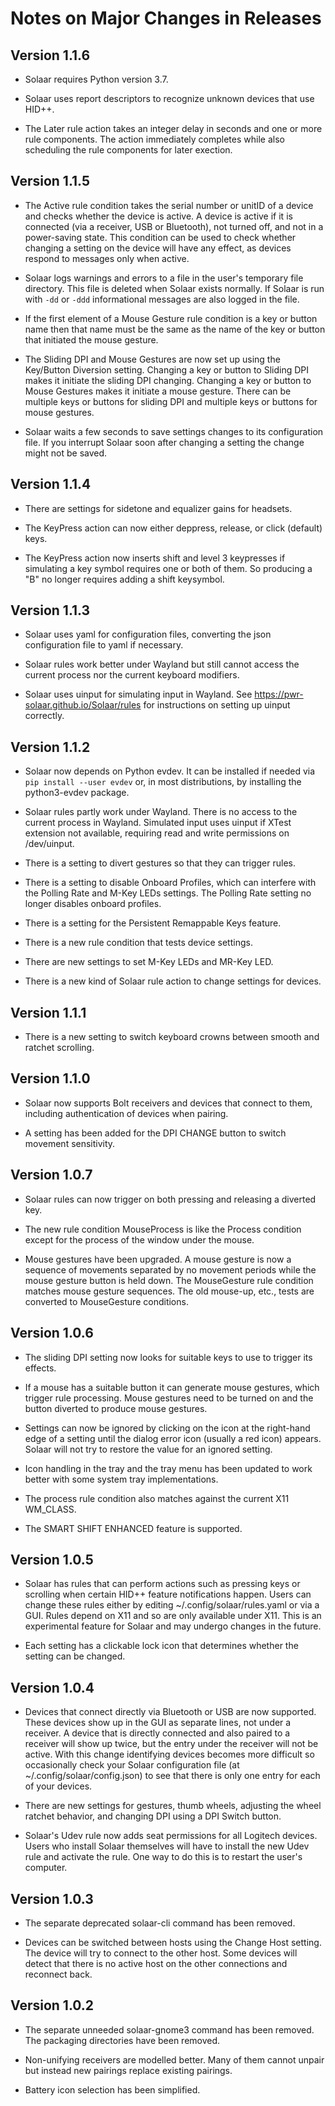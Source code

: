 # Notes on Major Changes in Releases

## Version 1.1.6

* Solaar requires Python version 3.7.

* Solaar uses report descriptors to recognize unknown devices that use HID++.

* The Later rule action takes an integer delay in seconds and one or more rule components.  The action immediately completes while also scheduling the rule components for later exection.

## Version 1.1.5

* The Active rule condition takes the serial number or unitID of a device and checks whether the device is active.  A device is active if it is connected (via a receiver, USB or Bluetooth), not turned off, and not in a power-saving state.  This condition can be used to check whether changing a setting on the device will have any effect, as devices respond to messages only when active.

* Solaar logs warnings and errors to a file in the user's temporary file directory.  This file is deleted when Solaar exists normally.  If Solaar is run with `-dd` or `-ddd` informational messages are also logged in the file.

* If the first element of a Mouse Gesture rule condition is a key or button name then that name must be the same as the name of the key or button that initiated the mouse gesture.

* The Sliding DPI and Mouse Gestures are now set up using the Key/Button Diversion setting.   Changing a key or button to Sliding DPI makes it initiate the sliding DPI changing.  Changing a key or button to Mouse Gestures makes it initiate a mouse gesture.  There can be multiple keys or buttons for sliding DPI and multiple keys or buttons for mouse gestures.

* Solaar waits a few seconds to save settings changes to its configuration file.  If you interrupt Solaar soon after changing a setting the change might not be saved.


## Version 1.1.4

* There are settings for sidetone and equalizer gains for headsets.

* The KeyPress action can now either deppress, release, or click (default) keys.

* The KeyPress action now inserts shift and level 3 keypresses if simulating a key symbol requires one or both of them.  So producing a "B" no longer requires adding a shift keysymbol.

## Version 1.1.3

* Solaar uses yaml for configuration files, converting the json configuration file to yaml if necessary.

* Solaar rules work better under Wayland but still cannot access the current process nor the current keyboard modifiers.

* Solaar uses uinput for simulating input in Wayland.  See https://pwr-solaar.github.io/Solaar/rules for instructions on setting up uinput correctly.

## Version 1.1.2

* Solaar now depends on Python evdev.  It can be installed if needed via `pip install --user evdev` or, in most distributions, by installing the python3-evdev package.

* Solaar rules partly work under Wayland.  There is no access to the current process in Wayland.  Simulated input uses uinput if XTest extension not available, requiring read and write permissions on /dev/uinput.

* There is a setting to divert gestures so that they can trigger rules.

* There is a setting to disable Onboard Profiles, which can interfere with the Polling Rate and M-Key LEDs settings.  The Polling Rate setting no longer disables onboard profiles.

* There is a setting for the Persistent Remappable Keys feature.

* There is a new rule condition that tests device settings.

* There are new settings to set M-Key LEDs and MR-Key LED.

* There is a new kind of Solaar rule action to change settings for devices.

## Version 1.1.1

* There is a new setting to switch keyboard crowns between smooth and ratchet scrolling.

## Version 1.1.0

* Solaar now supports Bolt receivers and devices that connect to them, including authentication of devices when pairing.

* A setting has been added for the DPI CHANGE button to switch movement sensitivity.

## Version 1.0.7

* Solaar rules can now trigger on both pressing and releasing a diverted key.

* The new rule condition MouseProcess is like the Process condition except for the process of the window under the mouse.

* Mouse gestures have been upgraded.  A mouse gesture is now a sequence of movements separated by no movement periods while the mouse gesture button is held down.  The MouseGesture rule condition matches mouse gesture sequences.  The old mouse-up, etc., tests are converted to MouseGesture conditions.

## Version 1.0.6

* The sliding DPI setting now looks for suitable keys to use to trigger its effects.

* If a mouse has a suitable button it can generate mouse gestures, which trigger rule processing.  Mouse gestures need to be turned on and the button diverted to produce mouse gestures.

* Settings can now be ignored by clicking on the icon at the right-hand edge of a setting until the dialog error icon (usually a red icon) appears.   Solaar will not try to restore the value for an ignored setting.

* Icon handling in the tray and the tray menu has been updated to work better with some system tray implementations.

* The process rule condition also matches against the current X11 WM_CLASS.

* The SMART SHIFT ENHANCED feature is supported.

## Version 1.0.5

* Solaar has rules that can perform actions such as pressing keys or scrolling when certain HID++ feature notifications happen.  Users can change these rules either by editing ~/.config/solaar/rules.yaml or via a GUI.  Rules depend on X11 and so are only available under X11.  This is an experimental feature for Solaar and may undergo changes in the future.

* Each setting has a clickable lock icon that determines whether the setting can be changed.

## Version 1.0.4

* Devices that connect directly via Bluetooth or USB are now supported.  These devices show up in the GUI as separate lines, not under a receiver.  A device that is directly connected and also paired to a receiver will show up twice, but the entry under the receiver will not be active.  With this change identifying devices becomes more difficult so occasionally check your Solaar configuration file (at ~/.config/solaar/config.json) to see that there is only one entry for each of your devices.

* There are new settings for gestures, thumb wheels,  adjusting the wheel ratchet behavior, and changing DPI using a DPI Switch button.

* Solaar's Udev rule now adds seat permissions for all Logitech devices.  Users who install Solaar themselves will have to install the new Udev rule and activate the rule.  One way to do this is to restart the user's computer.

## Version 1.0.3

* The separate deprecated solaar-cli command has been removed.

* Devices can be switched between hosts using the Change Host setting.  The device will try to connect to the other host.  Some devices will detect that there is no active host on the other connections and reconnect back.

## Version 1.0.2

* The separate unneeded solaar-gnome3 command has been removed.  The packaging directories have been removed.

* Non-unifying receivers are modelled better.  Many of them cannot unpair but instead new pairings replace existing pairings.

* Battery icon selection has been simplified.
